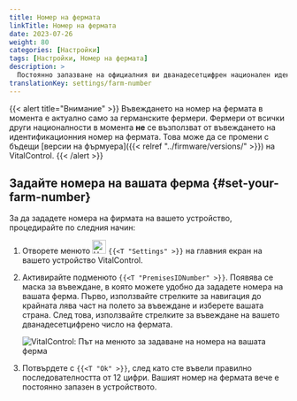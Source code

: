 ```yaml
---
title: Номер на фермата
linkTitle: Номер на фермата
date: 2023-07-26
weight: 80
categories: [Настройки]
tags: [Настройки, Номер на фермата]
description: >
  Постоянно запазване на официалния ви дванадесетцифрен национален идентификационен номер на фермата в устройството VitalControl.
translationKey: settings/farm-number
---
```

{{< alert title="Внимание" >}}
Въвеждането на номер на фермата в момента е актуално само за германските фермери. Фермери от всички други националности в момента **не** се възползват от въвеждането на идентификационния номер на фермата. Това може да се промени с бъдещи [версии на фърмуера]({{< relref "../firmware/versions/" >}}) на VitalControl.
{{< /alert >}}

## Задайте номера на вашата ферма {#set-your-farm-number}

За да зададете номера на фирмата на вашето устройство, процедирайте по следния начин:

1. Отворете менюто <img src="/icons/gear.svg" width="25" align="bottom" alt="Настройки" /> `{{<T "Settings" >}}` на главния екран на вашето устройство VitalControl.

2. Активирайте подменюто `{{<T "PremisesIDNumber" >}}`. Появява се маска за въвеждане, в която можете удобно да зададете номера на вашата ферма. Първо, използвайте стрелките за навигация до крайната лява част на полето за въвеждане и изберете вашата страна. След това, използвайте стрелките за въвеждане на вашето дванадесетцифрено число на фермата.

   ![VitalControl: Път на менюто за задаване на номера на вашата ферма](../images/farm-number.png "Задаване на номера на вашата ферма")

3. Потвърдете с `{{<T "Ok" >}}`, след като сте въвели правилно последователността от 12 цифри. Вашият номер на фермата вече е постоянно запазен в устройството.
